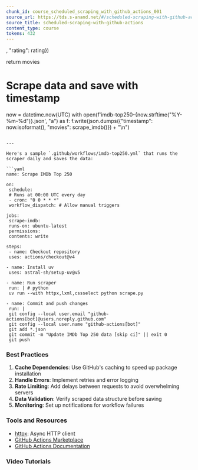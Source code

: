 ```yaml
---
chunk_id: course_scheduled_scraping_with_github_actions_001
source_url: https://tds.s-anand.net/#/scheduled-scraping-with-github-actions
source_title: scheduled-scraping-with-github-actions
content_type: course
tokens: 432
---
```


, "rating": rating})

return movies

# Scrape data and save with timestamp
now = datetime.now(UTC)
with open(f'imdb-top250-{now.strftime("%Y-%m-%d")}.json', "a") as f:
 f.write(json.dumps({"timestamp": now.isoformat(), "movies": scrape_imdb()}) + "\n")
```

---

Here's a sample `.github/workflows/imdb-top250.yml` that runs the scraper daily and saves the data:

```yaml
name: Scrape IMDb Top 250

on:
 schedule:
 # Runs at 00:00 UTC every day
 - cron: "0 0 * * *"
 workflow_dispatch: # Allow manual triggers

jobs:
 scrape-imdb:
 runs-on: ubuntu-latest
 permissions:
 contents: write

steps:
 - name: Checkout repository
 uses: actions/checkout@v4

- name: Install uv
 uses: astral-sh/setup-uv@v5

- name: Run scraper
 run: | # python
 uv run --with httpx,lxml,cssselect python scrape.py

- name: Commit and push changes
 run: |
 git config --local user.email "github-actions[bot]@users.noreply.github.com"
 git config --local user.name "github-actions[bot]"
 git add *.json
 git commit -m "Update IMDb Top 250 data [skip ci]" || exit 0
 git push
```

### Best Practices

1. **Cache Dependencies**: Use GitHub's caching to speed up package installation
2. **Handle Errors**: Implement retries and error logging
3. **Rate Limiting**: Add delays between requests to avoid overwhelming servers
4. **Data Validation**: Verify scraped data structure before saving
5. **Monitoring**: Set up notifications for workflow failures

### Tools and Resources

- [httpx](https://www.python-httpx.org/): Async HTTP client
- [GitHub Actions Marketplace](https://github.com/marketplace?type=actions)
- [GitHub Actions Documentation](https://docs.github.com/en/actions)

### Video Tutorials
